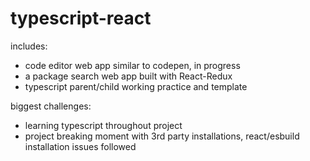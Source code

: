 ﻿# typescript-react
includes: 
  - code editor web app similar to codepen, in progress
  - a package search web app built with React-Redux
  - typescript parent/child working practice and template

biggest challenges:

  - learning typescript throughout project
  - project breaking moment with 3rd party installations, react/esbuild installation issues followed
